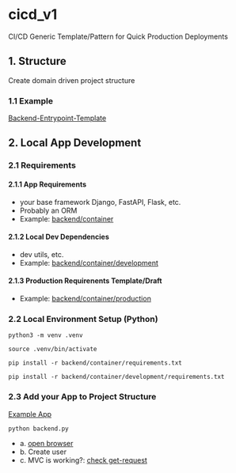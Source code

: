 # cicd_v1
CI/CD Generic Template/Pattern for Quick Production Deployments

## 1. Structure
Create domain driven project structure

### 1.1 Example
[Backend-Entrypoint-Template](https://github.com/eugen-hoppe/cicd_v1/blob/739e9688ba6b186842c86933e0a5b816b7e60d94/backend.py)

## 2. Local App Development
### 2.1 Requirements
#### 2.1.1 App Requirements
- your base framework Django, FastAPI, Flask, etc. 
- Probably an ORM
- Example: [backend/container](https://github.com/eugen-hoppe/cicd_v1/blob/7a3e033a81290abeb7314b84c549bd5adaada981/backend/container/requirements.txt)

#### 2.1.2 Local Dev Dependencies
- dev utils, etc.
- Example: [backend/container/development](https://github.com/eugen-hoppe/cicd_v1/blob/7a3e033a81290abeb7314b84c549bd5adaada981/backend/container/development/requirements.txt)

#### 2.1.3 Production Requirenents Template/Draft
- Example: [backend/container/production](https://github.com/eugen-hoppe/cicd_v1/blob/7a3e033a81290abeb7314b84c549bd5adaada981/backend/container/production/requirements.txt)

### 2.2 Local Environment Setup (Python)

```shell
python3 -m venv .venv
```

```shell
source .venv/bin/activate
```

```shell
pip install -r backend/container/requirements.txt
```

```shell
pip install -r backend/container/development/requirements.txt
```

### 2.3 Add your App to Project Structure

[Example App](https://github.com/eugen-hoppe/cicd_v1/commit/a438b6a17e3a9b5314301aad27cd328882019e20)

```shell
python backend.py
```

- a. [open browser](http://localhost:8008/docs)
- b. Create user
- c. MVC is working?: [check get-request](http://localhost:8008/users/)


